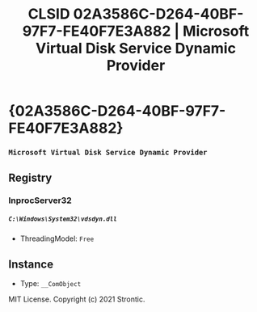 ﻿---
title: "CLSID 02A3586C-D264-40BF-97F7-FE40F7E3A882 | Microsoft Virtual Disk Service Dynamic Provider"
excerpt: What is COM-Object CLSID 02A3586C-D264-40BF-97F7-FE40F7E3A882?
---

# {02A3586C-D264-40BF-97F7-FE40F7E3A882}

### `Microsoft Virtual Disk Service Dynamic Provider`

## Registry


### InprocServer32

##### `C:\Windows\System32\vdsdyn.dll`
* ThreadingModel: `Free`

## Instance

* Type: `__ComObject`

MIT License. Copyright (c) 2021 Strontic.


